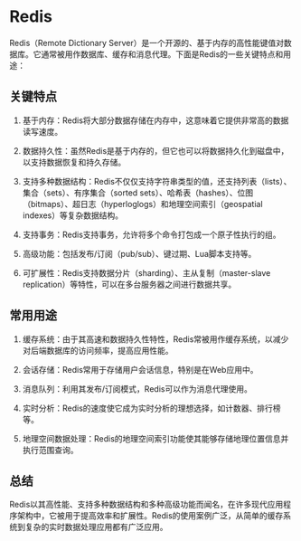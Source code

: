 # Redis

Redis（Remote Dictionary Server）是一个开源的、基于内存的高性能键值对数据库。它通常被用作数据库、缓存和消息代理。下面是Redis的一些关键特点和用途：

## 关键特点
1. 基于内存：Redis将大部分数据存储在内存中，这意味着它提供非常高的数据读写速度。

3. 数据持久性：虽然Redis是基于内存的，但它也可以将数据持久化到磁盘中，以支持数据恢复和持久存储。

3. 支持多种数据结构：Redis不仅仅支持字符串类型的值，还支持列表（lists）、集合（sets）、有序集合（sorted sets）、哈希表（hashes）、位图（bitmaps）、超日志（hyperloglogs）和地理空间索引（geospatial indexes）等复杂数据结构。

4. 支持事务：Redis支持事务，允许将多个命令打包成一个原子性执行的组。

5. 高级功能：包括发布/订阅（pub/sub）、键过期、Lua脚本支持等。

6. 可扩展性：Redis支持数据分片（sharding）、主从复制（master-slave replication）等特性，可以在多台服务器之间进行数据共享。

## 常用用途
1. 缓存系统：由于其高速和数据持久性特性，Redis常被用作缓存系统，以减少对后端数据库的访问频率，提高应用性能。

2. 会话存储：Redis常用于存储用户会话信息，特别是在Web应用中。

3. 消息队列：利用其发布/订阅模式，Redis可以作为消息代理使用。

4. 实时分析：Redis的速度使它成为实时分析的理想选择，如计数器、排行榜等。

5. 地理空间数据处理：Redis的地理空间索引功能使其能够存储地理位置信息并执行范围查询。

## 总结

Redis以其高性能、支持多种数据结构和多种高级功能而闻名，在许多现代应用程序架构中，它被用于提高效率和扩展性。Redis的使用案例广泛，从简单的缓存系统到复杂的实时数据处理应用都有广泛应用。